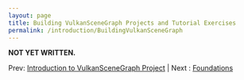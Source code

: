 ```yaml
---
layout: page
title: Building VulkanSceneGraph Projects and Tutorial Exercises
permalink: /introduction/BuildingVulkanSceneGraph
---
```


**NOT YET WRITTEN.**

Prev: [Introduction to VulkanSceneGraph Project](VulkanSceneGraph.md) | Next : [Foundations](../foundations.md)

